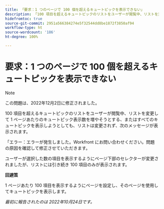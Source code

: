 ```yaml
---
title: 「要求：1 つのページで 100 個を超えるキュートピックを表示できない」
description: 「100 項目を超えるキュートピックのリストをユーザーが閲覧中、リストを変更して 1 ページあたりのキュートピック表示数を増やそうとする、またはすべてのキュートピックを表示しようとしても、リストは変更されず、次のメッセージが表示されます。」
hidefromtoc: true
source-git-commit: 2951a566384274e5f32544dd8be1872f3850af94
workflow-type: ht
source-wordcount: '186'
ht-degree: 100%

---
```



# 要求：1 つのページで 100 個を超えるキュートピックを表示できない

>[!NOTE]
>
>この問題は、2022年12月2日に修正されました。

100 項目を超えるキュートピックのリストをユーザーが閲覧中、リストを変更して 1 ページあたりのキュートピック表示数を増やそうとする、またはすべてのキュートピックを表示しようとしても、リストは変更されず、次のメッセージが表示されます。

「エラー：エラーが発生しました。Workfront にお問い合わせください。問題の原因を確認して修正させていただきます。

ユーザーが選択した数の項目を表示するようにページ下部のセレクターが変更されましたが、リストには引き続き 100 項目のみが表示されます。

**回避策**

1 ページあたり 100 項目を表示するようにページを設定し、そのページを使用してキュートピックを表示します。

_最初に報告されたのは 2022年10月24日です。_


